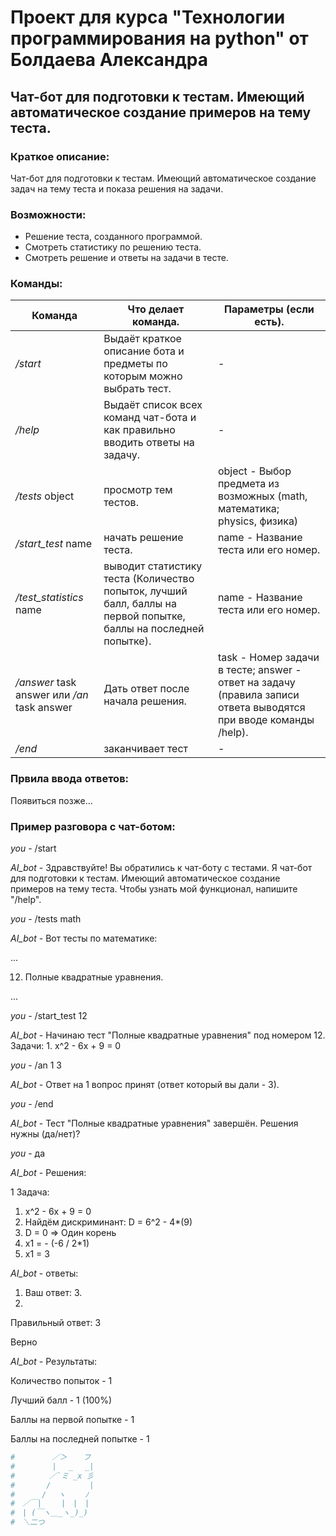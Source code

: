 # Проект для курса "Технологии программирования на python" от Болдаева Александра
## Чат-бот для подготовки к тестам. Имеющий автоматическое создание примеров на тему теста.

### Краткое описание:
Чат-бот для подготовки к тестам. Имеющий автоматическое создание задач на тему теста и показа решения на задачи. 

### Возможности:
- Решение теста, созданного программой.
- Смотреть статистику по решению теста.
- Смотреть решение и ответы на задачи в тесте.

### Команды:
| Команда                                     | Что делает команда.                                                                                              | Параметры (если есть).                                                                                           | 
|---------------------------------------------|------------------------------------------------------------------------------------------------------------------|------------------------------------------------------------------------------------------------------------------|
| */start*                                    | Выдаёт краткое описание бота и предметы по которым можно выбрать тест.                                           | -                                                                                                                | 
| */help*                                     | Выдаёт список всех команд чат-бота и как правильно вводить ответы на задачу.                                     | -                                                                                                                |
| */tests* object                             | просмотр тем тестов.                                                                                             | object - Выбор предмета из возможных (math, математика; physics, физика)                                         |
| */start_test* name                          | начать решение теста.                                                                                            | name - Название теста или его номер.                                                                             |
| */test_statistics* name                     | выводит статистику теста (Количество попыток, лучший балл, баллы на первой попытке, баллы на последней попытке). | name - Название теста или его номер.                                                                             |
| */answer* task answer или */an* task answer | Дать ответ после начала решения.                                                                                 | task - Номер задачи в тесте; answer - ответ на задачу (правила записи ответа выводятся при вводе команды /help). |
| */end*                                      | заканчивает тест                                                                                                 | -                                                                                                                |

### Првила ввода ответов:
Появиться позже...

### Пример разговора с чат-ботом:
*you* - /start


*AI_bot* - Здравствуйте! Вы обратились к чат-боту с тестами. Я чат-бот для подготовки к тестам. 
           Имеющий автоматическое создание примеров на тему теста. Чтобы узнать мой функционал, напишите "/help".


*you* - /tests math


*AI_bot* - Вот тесты по математике:

...

12. Полные квадратные уравнения.

...


*you* - /start_test 12


*AI_bot* - Начинаю тест "Полные квадратные уравнения" под номером 12.
            Задачи:
            1. x^2 - 6x + 9 = 0


*you* - /an 1 3


*AI_bot* - Ответ на 1 вопрос принят (ответ который вы дали - 3).


*you* - /end


*AI_bot* - Тест "Полные квадратные уравнения" завершён. Решения нужны (да/нет)?


*you* - да


*AI_bot* - Решения:

1 Задача:
1. x^2 - 6x + 9 = 0
2. Найдём дискриминант: D = 6^2 - 4*(9)
3. D = 0 => Один корень
4. x1 = - (-6 / 2*1)
5. x1 = 3


*AI_bot* - ответы:
1. Ваш ответ: 3.
2. 
Правильный ответ: 3

Верно


*AI_bot* - Результаты:

Количество попыток - 1

Лучший балл - 1 (100%)

Баллы на первой попытке - 1

Баллы на последней попытке - 1



``` python
#　　　　　／＞　  フ
#　　　　　| 　_　 _|
#　 　　　／`ミ _x 彡
#　　 　 /　　　 　 |
#　　　 /　 ヽ　　 ﾉ
#　／￣|　　 |　|　|
#　| (￣ヽ＿_ヽ_)_)
#　＼二つ
```